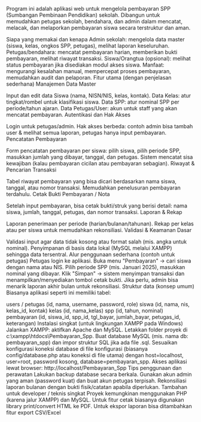 Program ini adalah aplikasi web untuk mengelola pembayaran SPP (Sumbangan Pembinaan Pendidikan) sekolah. Dibangun untuk memudahkan petugas sekolah, bendahara, dan admin dalam mencatat, melacak, dan melaporkan pembayaran siswa secara terstruktur dan aman.

Siapa yang memakai dan kenapa
Admin sekolah: mengelola data master (siswa, kelas, ongkos SPP, petugas), melihat laporan keseluruhan.
Petugas/bendahara: mencatat pembayaran harian, memberikan bukti pembayaran, melihat riwayat transaksi.
Siswa/Orangtua (opsional): melihat status pembayaran jika disediakan modul akses siswa.
Manfaat: mengurangi kesalahan manual, mempercepat proses pembayaran, memudahkan audit dan pelaporan.
Fitur utama (dengan penjelasan sederhana)
Manajemen Data Master

Input dan edit data Siswa (nama, NISN/NIS, kelas, kontak).
Data Kelas: atur tingkat/rombel untuk klasifikasi siswa.
Data SPP: atur nominal SPP per periode/tahun ajaran.
Data Petugas/User: akun untuk staff yang akan mencatat pembayaran.
Autentikasi dan Hak Akses

Login untuk petugas/admin.
Hak akses berbeda: contoh admin bisa tambah user & melihat semua laporan, petugas hanya input pembayaran.
Pencatatan Pembayaran

Form pencatatan pembayaran per siswa: pilih siswa, pilih periode SPP, masukkan jumlah yang dibayar, tanggal, dan petugas.
Sistem mencatat sisa kewajiban (kalau pembayaran cicilan atau pembayaran sebagian).
Riwayat & Pencarian Transaksi

Tabel riwayat pembayaran yang bisa dicari berdasarkan nama siswa, tanggal, atau nomor transaksi.
Memudahkan penelusuran pembayaran terdahulu.
Cetak Bukti Pembayaran / Nota

Setelah input pembayaran, bisa cetak bukti/struk yang berisi detail: nama siswa, jumlah, tanggal, petugas, dan nomor transaksi.
Laporan & Rekap

Laporan penerimaan per periode (harian/bulanan/tahunan).
Rekap per kelas atau per siswa untuk memudahkan rekonsiliasi.
Validasi & Keamanan Dasar

Validasi input agar data tidak kosong atau format salah (mis. angka untuk nominal).
Penyimpanan di basis data lokal (MySQL melalui XAMPP) sehingga data tersentral.
Alur penggunaan sederhana (contoh untuk petugas)
Petugas login ke aplikasi.
Buka menu "Pembayaran" → cari siswa dengan nama atau NIS.
Pilih periode SPP (mis. Januari 2025), masukkan nominal yang dibayar.
Klik "Simpan" → sistem menyimpan transaksi dan menampilkan/menyediakan tombol cetak bukti.
Jika perlu, admin bisa menarik laporan akhir bulan untuk rekonsiliasi.
Struktur data (konsep umum)
Biasanya aplikasi seperti ini memiliki tabel:

users / petugas (id, nama, username, password, role)
siswa (id, nama, nis, kelas_id, kontak)
kelas (id, nama_kelas)
spp (id, tahun, nominal)
pembayaran (id, siswa_id, spp_id, tgl_bayar, jumlah_bayar, petugas_id, keterangan)
Instalasi singkat (untuk lingkungan XAMPP pada Windows)
Jalankan XAMPP: aktifkan Apache dan MySQL.
Letakkan folder proyek di c:\xampp\htdocs\Pembayaran_Spp.
Buat database MySQL (mis. nama db: pembayaran_spp) dan impor struktur SQL jika ada file .sql.
Sesuaikan konfigurasi koneksi database di file konfigurasi (biasanya config/database.php atau koneksi di file utama) dengan host=localhost, user=root, password kosong, database=pembayaran_spp.
Akses aplikasi lewat browser: http://localhost/Pembayaran_Spp
Tips penggunaan dan perawatan
Lakukan backup database secara berkala.
Gunakan akun admin yang aman (password kuat) dan buat akun petugas terpisah.
Rekonsiliasi laporan bulanan dengan bukti fisik/catatan apabila diperlukan.
Tambahan untuk developer / teknis singkat
Proyek kemungkinan menggunakan PHP (karena jalur XAMPP) dan MySQL.
Untuk fitur cetak biasanya digunakan library print/convert HTML ke PDF.
Untuk ekspor laporan bisa ditambahkan fitur export CSV/Excel
